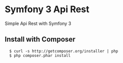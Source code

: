Symfony 3 Api Rest
========================

Simple Api Rest with Symfony 3

## Install with Composer

```
  $ curl -s http://getcomposer.org/installer | php
  $ php composer.phar install
```

